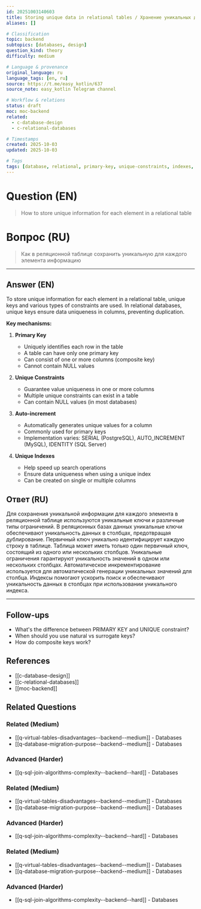```yaml
---
id: 20251003140603
title: Storing unique data in relational tables / Хранение уникальных данных в реляционных таблицах
aliases: []

# Classification
topic: backend
subtopics: [databases, design]
question_kind: theory
difficulty: medium

# Language & provenance
original_language: ru
language_tags: [en, ru]
source: https://t.me/easy_kotlin/637
source_note: easy_kotlin Telegram channel

# Workflow & relations
status: draft
moc: moc-backend
related:
  - c-database-design
  - c-relational-databases

# Timestamps
created: 2025-10-03
updated: 2025-10-03

# Tags
tags: [database, relational, primary-key, unique-constraints, indexes, difficulty/medium, easy_kotlin, lang/ru, backend]
---
```

# Question (EN)
> How to store unique information for each element in a relational table
# Вопрос (RU)
> Как в реляционной таблице сохранить уникальную для каждого элемента информацию

---

## Answer (EN)

To store unique information for each element in a relational table, unique keys and various types of constraints are used. In relational databases, unique keys ensure data uniqueness in columns, preventing duplication.

**Key mechanisms:**

1. **Primary Key**
   - Uniquely identifies each row in the table
   - A table can have only one primary key
   - Can consist of one or more columns (composite key)
   - Cannot contain NULL values

2. **Unique Constraints**
   - Guarantee value uniqueness in one or more columns
   - Multiple unique constraints can exist in a table
   - Can contain NULL values (in most databases)

3. **Auto-increment**
   - Automatically generates unique values for a column
   - Commonly used for primary keys
   - Implementation varies: SERIAL (PostgreSQL), AUTO_INCREMENT (MySQL), IDENTITY (SQL Server)

4. **Unique Indexes**
   - Help speed up search operations
   - Ensure data uniqueness when using a unique index
   - Can be created on single or multiple columns

## Ответ (RU)

Для сохранения уникальной информации для каждого элемента в реляционной таблице используются уникальные ключи и различные типы ограничений. В реляционных базах данных уникальные ключи обеспечивают уникальность данных в столбцах, предотвращая дублирование. Первичный ключ уникально идентифицирует каждую строку в таблице. Таблица может иметь только один первичный ключ, состоящий из одного или нескольких столбцов. Уникальные ограничения гарантируют уникальность значений в одном или нескольких столбцах. Автоматическое инкрементирование используется для автоматической генерации уникальных значений для столбца. Индексы помогают ускорить поиск и обеспечивают уникальность данных в столбцах при использовании уникального индекса.

---

## Follow-ups
- What's the difference between PRIMARY KEY and UNIQUE constraint?
- When should you use natural vs surrogate keys?
- How do composite keys work?

## References
- [[c-database-design]]
- [[c-relational-databases]]
- [[moc-backend]]

## Related Questions

### Related (Medium)
- [[q-virtual-tables-disadvantages--backend--medium]] - Databases
- [[q-database-migration-purpose--backend--medium]] - Databases

### Advanced (Harder)
- [[q-sql-join-algorithms-complexity--backend--hard]] - Databases
### Related (Medium)
- [[q-virtual-tables-disadvantages--backend--medium]] - Databases
- [[q-database-migration-purpose--backend--medium]] - Databases

### Advanced (Harder)
- [[q-sql-join-algorithms-complexity--backend--hard]] - Databases
### Related (Medium)
- [[q-virtual-tables-disadvantages--backend--medium]] - Databases
- [[q-database-migration-purpose--backend--medium]] - Databases

### Advanced (Harder)
- [[q-sql-join-algorithms-complexity--backend--hard]] - Databases
